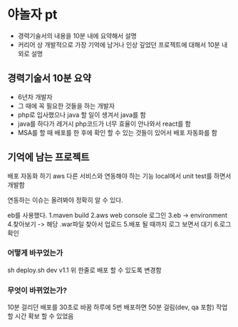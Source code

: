 # 야놀자 pt
   - 경력기술서의 내용을 10분 내에 요약해서 설명
   - 커리어 상 개발적으로 가장 기억에 남거나 인상 깊었던 프로젝트에 대해서 10분 내외로 설명
 
## 경력기술서 10분 요약
* 6년차 개발자
* 그 때에 꼭 필요한 것들을 하는 개발자
* php로 입사했으나 java 할 일이 생겨서 java를 함
* java를 하다가 레거시 php코드가 너무 효율이 안나와서 react를 함
* MSA를 할 때 배포를 한 후에 확인 할 수 있는 것들이 있어서 배포 자동화를 함

## 기억에 남는 프로젝트
배포 자동화 하기
aws 다른 서비스와 연동해야 하는 기능
local에서 unit test를 하면서 개발함

연동하는 이슈는 올려봐야 정확히 알 수 있다.



eb를 사용했다.
1.maven build
2.aws web console 로그인
3.eb -> environment
4.찾아보기 -> 해당 .war파일 찾아서 업로드
5.배포 될 때까지 로그 보면서 대기
6.로그 확인

### 어떻게 바꾸었는가
sh deploy.sh dev v1.1
위 한줄로 배포 할 수 있도록 변경함

### 무엇이 바뀌었는가?
10분 걸리던 배포를 30초로 바꿈
하루에 5번 배포하면 50분 걸림(dev, qa 포함)
작업할 시간 확보 할 수 있었음


